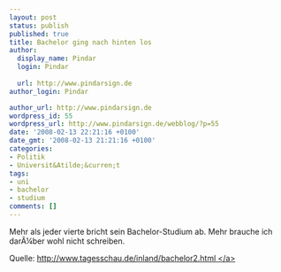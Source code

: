 ```yaml
---
layout: post
status: publish
published: true
title: Bachelor ging nach hinten los
author:
  display_name: Pindar
  login: Pindar
  
  url: http://www.pindarsign.de
author_login: Pindar

author_url: http://www.pindarsign.de
wordpress_id: 55
wordpress_url: http://www.pindarsign.de/webblog/?p=55
date: '2008-02-13 22:21:16 +0100'
date_gmt: '2008-02-13 21:21:16 +0100'
categories:
- Politik
- Universit&Atilde;&curren;t
tags:
- uni
- bachelor
- studium
comments: []
---
```

<p>Mehr als jeder vierte bricht sein Bachelor-Studium ab. Mehr brauche ich dar&Atilde;&frac14;ber wohl nicht schreiben.</p>
<p>Quelle: <a href="http:&#47;&#47;www.tagesschau.de&#47;inland&#47;bachelor2.html ">http:&#47;&#47;www.tagesschau.de&#47;inland&#47;bachelor2.html <&#47;a></p>
